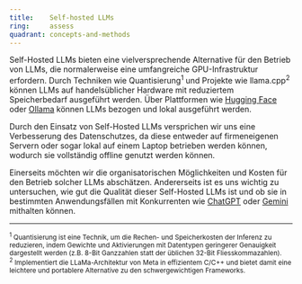 ```yaml
---
title:    Self-hosted LLMs  
ring:     assess  
quadrant: concepts-and-methods
---
```


Self-Hosted LLMs bieten eine vielversprechende Alternative für den Betrieb von LLMs, die normalerweise eine umfangreiche
GPU-Infrastruktur erfordern. Durch Techniken wie Quantisierung<sup>1</sup> und Projekte wie llama.cpp<sup>2</sup> können
LLMs auf handelsüblicher Hardware mit reduziertem Speicherbedarf ausgeführt werden. Über Plattformen
wie [Hugging Face][hugging-face] oder [Ollama][ollama] können LLMs bezogen und lokal ausgeführt werden.

Durch den Einsatz von Self-Hosted LLMs versprichen wir uns eine Verbesserung des Datenschutzes, da diese entweder auf
firmeneigenen Servern oder sogar lokal auf einem Laptop betrieben werden können, wodurch sie vollständig offline genutzt
werden können.

Einerseits möchten wir die organisatorischen Möglichkeiten und Kosten für den Betrieb solcher LLMs abschätzen.
Andererseits ist es uns wichtig zu untersuchen, wie gut die Qualität dieser Self-Hosted LLMs ist und ob sie in
bestimmten Anwendungsfällen mit Konkurrenten wie [ChatGPT][chatGPT] oder [Gemini][gemini] mithalten können.

___
<small><sup>1</sup> Quantisierung ist eine Technik, um die Rechen- und Speicherkosten der Inferenz zu reduzieren, indem
Gewichte und Aktivierungen mit Datentypen geringerer Genauigkeit dargestellt werden (z.B. 8-Bit Ganzzahlen statt der
üblichen 32-Bit Fliesskommazahlen).</small><br>
<small><sup>2</sup> Implementiert die LLaMa-Architektur von Meta in effizientem C/C++ und bietet damit eine leichtere
und portablere Alternative zu den schwergewichtigen Frameworks.</small>

[hugging-face]: https://huggingface.co/
[ollama]: https://ollama.ai/
[chatGPT]: https://chat.openai.com/
[gemini]: https://gemini.google.com
